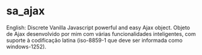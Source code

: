 # sa_ajax
English: Discrete Vanilla Javascript powerful and easy Ajax object.
Objeto de Ajax desenvolvido por mim com várias funcionalidades inteligentes, com suporte à codificação latina (iso-8859-1 que deve ser informada como windows-1252). 
